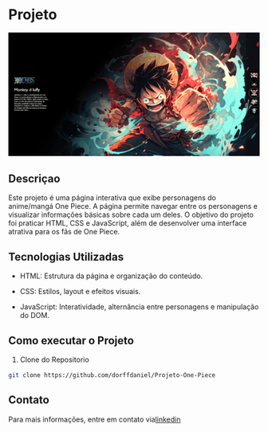 # Projeto
<img src="scr/design/designOne-Piece.gif">

## Descriçao
Este projeto é uma página interativa que exibe personagens do anime/mangá One Piece. A página permite navegar entre os personagens e visualizar informações básicas sobre cada um deles. O objetivo do projeto foi praticar HTML, CSS e JavaScript, além de desenvolver uma interface atrativa para os fãs de One Piece.

## Tecnologias Utilizadas
- HTML: Estrutura da página e organização do conteúdo.

- CSS: Estilos, layout e efeitos visuais.

- JavaScript: Interatividade, alternância entre personagens e manipulação do DOM.

## Como executar o Projeto
1. Clone do Repositorio
``` bash
git clone https://github.com/dorffdaniel/Projeto-One-Piece

```

## Contato
Para mais informações, entre em contato via[linkedin](https://www.linkedin.com/in/daniel-alves-9872392a7/)
